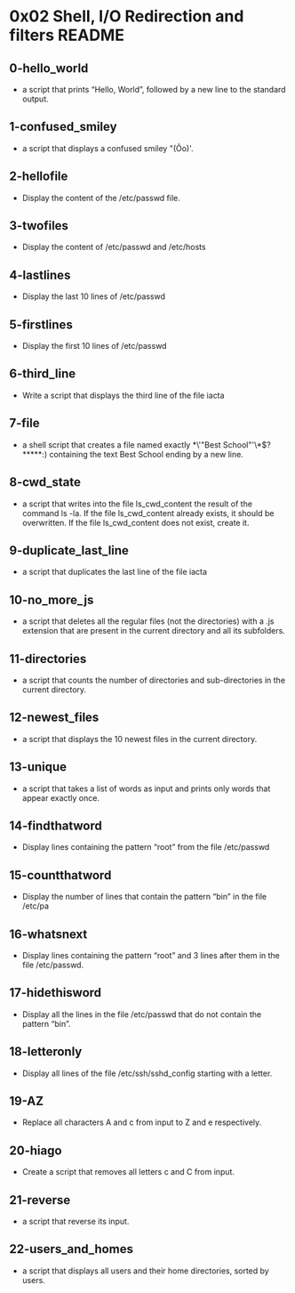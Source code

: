 # 0x02 Shell, I/O Redirection and filters README

## 0-hello_world
- a script that prints “Hello, World”, followed by a new line to the standard output.

## 1-confused_smiley
- a script that displays a confused smiley "(Ôo)'.

## 2-hellofile
- Display the content of the /etc/passwd file.

## 3-twofiles
- Display the content of /etc/passwd and /etc/hosts

## 4-lastlines
- Display the last 10 lines of /etc/passwd

## 5-firstlines
- Display the first 10 lines of /etc/passwd

## 6-third_line
- Write a script that displays the third line of the file iacta

## 7-file
- a shell script that creates a file named exactly \*\\'"Best School"\'\\*$\?\*\*\*\*\*:) containing the text Best School ending by a new line.

## 8-cwd_state
- a script that writes into the file ls_cwd_content the result of the command ls -la. If the file ls_cwd_content already exists, it should be overwritten. If the file ls_cwd_content does not exist, create it.

## 9-duplicate_last_line
- a script that duplicates the last line of the file iacta

## 10-no_more_js
- a script that deletes all the regular files (not the directories) with a .js extension that are present in the current directory and all its subfolders.

## 11-directories
- a script that counts the number of directories and sub-directories in the current directory.

## 12-newest_files
- a script that displays the 10 newest files in the current directory.

## 13-unique
- a script that takes a list of words as input and prints only words that appear exactly once.

## 14-findthatword
- Display lines containing the pattern “root” from the file /etc/passwd

## 15-countthatword
- Display the number of lines that contain the pattern “bin” in the file /etc/pa

## 16-whatsnext
- Display lines containing the pattern “root” and 3 lines after them in the file /etc/passwd.

## 17-hidethisword
- Display all the lines in the file /etc/passwd that do not contain the pattern “bin”.

## 18-letteronly
- Display all lines of the file /etc/ssh/sshd_config starting with a letter.

## 19-AZ
- Replace all characters A and c from input to Z and e respectively.

## 20-hiago
- Create a script that removes all letters c and C from input.

## 21-reverse
- a script that reverse its input.

## 22-users_and_homes
- a script that displays all users and their home directories, sorted by users.
